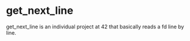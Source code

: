 # get_next_line

get_next_line is an individual project at 42 that basically reads a fd line by line.
